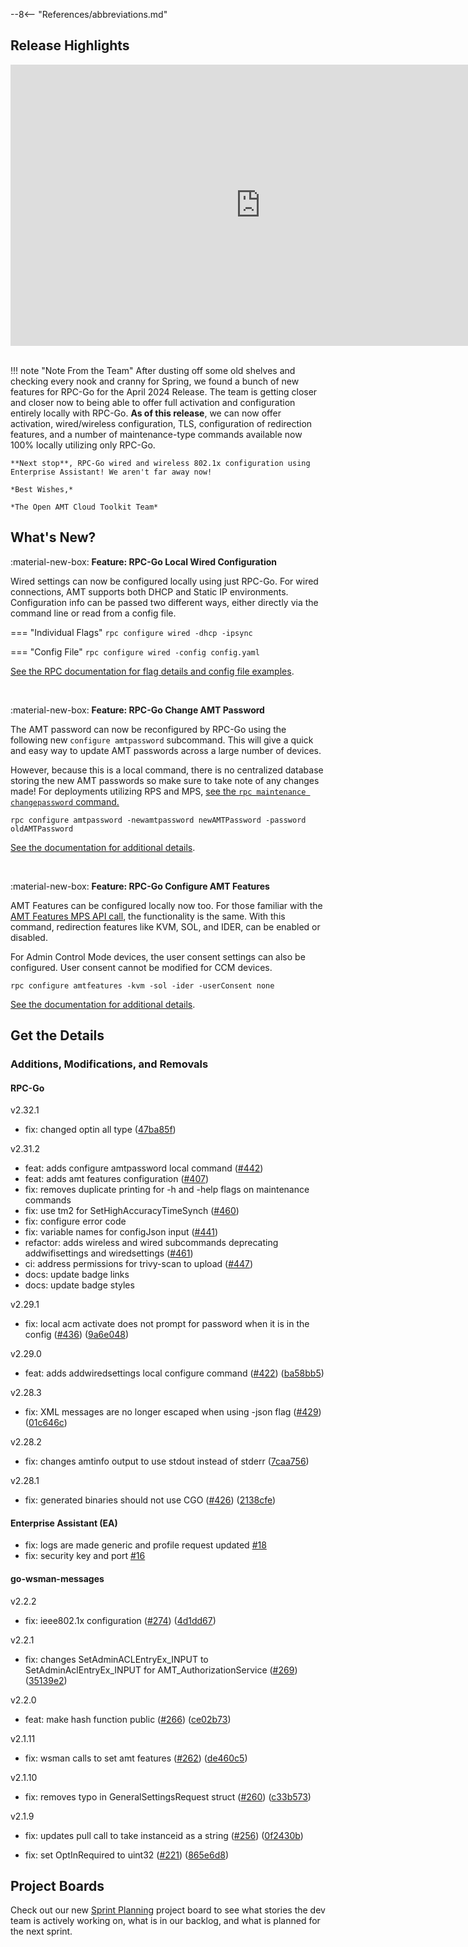 --8<-- "References/abbreviations.md"
## Release Highlights

<div style="text-align:center">
  <iframe width="800" height="450" src="https://www.youtube.com/embed/kqAkDXjyeoc?si=6UGZdPnzv0tqusUB" title="April 2024 Release Video" frameborder="0" allow="accelerometer; autoplay; clipboard-write; encrypted-media; gyroscope; picture-in-picture" allowfullscreen></iframe>
</div>
<br>

!!! note "Note From the Team"
    After dusting off some old shelves and checking every nook and cranny for Spring, we found a bunch of new features for RPC-Go for the April 2024 Release. The team is getting closer and closer now to being able to offer full activation and configuration entirely locally with RPC-Go. **As of this release**, we can now offer activation, wired/wireless configuration, TLS, configuration of redirection features, and a number of maintenance-type commands available now 100% locally utilizing only RPC-Go.
    
    **Next stop**, RPC-Go wired and wireless 802.1x configuration using Enterprise Assistant! We aren't far away now!
    
    *Best Wishes,* 

    *The Open AMT Cloud Toolkit Team*


## What's New?

:material-new-box: **Feature: RPC-Go Local Wired Configuration**

Wired settings can now be configured locally using just RPC-Go. For wired connections, AMT supports both DHCP and Static IP environments. Configuration info can be passed two different ways, either directly via the command line or read from a config file.

=== "Individual Flags"
    ```
    rpc configure wired -dhcp -ipsync
    ```

=== "Config File"
    ```
    rpc configure wired -config config.yaml
    ```

[See the RPC documentation for flag details and config file examples](./Reference/RPC/commandsRPC.md#wired).

<br>

:material-new-box: **Feature: RPC-Go Change AMT Password**

The AMT password can now be reconfigured by RPC-Go using the following new `configure amtpassword` subcommand. This will give a quick and easy way to update AMT passwords across a large number of devices.

However, because this is a local command, there is no centralized database storing the new AMT passwords so make sure to take note of any changes made! For deployments utilizing RPS and MPS, [see the `rpc maintenance changepassword` command.](./Reference/RPC/commandsRPC.md#changepassword)

```
rpc configure amtpassword -newamtpassword newAMTPassword -password oldAMTPassword
```

[See the documentation for additional details](./Reference/RPC/commandsRPC.md#amtpassword).

<br>

:material-new-box: **Feature: RPC-Go Configure AMT Features**

AMT Features can be configured locally now too. For those familiar with the [AMT Features MPS API call](https://app.swaggerhub.com/apis-docs/rbheopenamt/mps/2.13.0#/AMT/post_api_v1_amt_features__guid_), the functionality is the same. With this command, redirection features like KVM, SOL, and IDER, can be enabled or disabled.

For Admin Control Mode devices, the user consent settings can also be configured. User consent cannot be modified for CCM devices.

```
rpc configure amtfeatures -kvm -sol -ider -userConsent none
```

[See the documentation for additional details](./Reference/RPC/commandsRPC.md#amtfeatures).

## Get the Details

### Additions, Modifications, and Removals

#### RPC-Go

v2.32.1

- fix: changed optin all type ([47ba85f](https://github.com/open-amt-cloud-toolkit/rpc-go/commit/47ba85f30dfec6e6648c1a198e77b7fbd179eeeb))

v2.31.2

- feat: adds configure amtpassword local command ([#442](https://github.com/open-amt-cloud-toolkit/rpc-go/issues/442))
- feat: adds amt features configuration ([#407](https://github.com/open-amt-cloud-toolkit/rpc-go/issues/407))
- fix: removes duplicate printing for -h and -help flags on maintenance commands
- fix: use tm2 for SetHighAccuracyTimeSynch ([#460](https://github.com/open-amt-cloud-toolkit/rpc-go/issues/460))
- fix: configure error code
- fix: variable names for configJson input ([#441](https://github.com/open-amt-cloud-toolkit/rpc-go/issues/441))
- refactor: adds wireless and wired subcommands deprecating addwifisettings and wiredsettings ([#461](https://github.com/open-amt-cloud-toolkit/rpc-go/issues/461))
- ci: address permissions for trivy-scan to upload ([#447](https://github.com/open-amt-cloud-toolkit/rpc-go/issues/447))
- docs: update badge links
- docs: update badge styles

v2.29.1

- fix: local acm activate does not prompt for password when it is in the config ([#436](https://github.com/open-amt-cloud-toolkit/rpc-go/issues/436)) ([9a6e048](https://github.com/open-amt-cloud-toolkit/rpc-go/commit/9a6e048f4507a417eb3d0c627a904456157c07ec))

v2.29.0

- feat: adds addwiredsettings local configure command ([#422](https://github.com/open-amt-cloud-toolkit/rpc-go/issues/422)) ([ba58bb5](https://github.com/open-amt-cloud-toolkit/rpc-go/commit/ba58bb5b52b620e82e78b031cbfb33082f4ab434))

v2.28.3

- fix: XML messages are no longer escaped when using -json flag ([#429](https://github.com/open-amt-cloud-toolkit/rpc-go/issues/429)) ([01c646c](https://github.com/open-amt-cloud-toolkit/rpc-go/commit/01c646cb27a54d2f650f2fb3b02df3b850ac70d7))

v2.28.2

- fix: changes amtinfo output to use stdout instead of stderr ([7caa756](https://github.com/open-amt-cloud-toolkit/rpc-go/commit/7caa7568cc1b908d1fe22413ef18db85b5b02015))

v2.28.1

- fix: generated binaries should not use CGO ([#426](https://github.com/open-amt-cloud-toolkit/rpc-go/issues/426)) ([2138cfe](https://github.com/open-amt-cloud-toolkit/rpc-go/commit/2138cfea52cf15c0186c2440928c53049759ebcd))

#### Enterprise Assistant (EA)

- fix: logs are made generic and profile request updated [#18](https://github.com/open-amt-cloud-toolkit/enterprise-assistant/pull/16)
- fix: security key and port [#16](https://github.com/open-amt-cloud-toolkit/enterprise-assistant/pull/16)

#### go-wsman-messages

v2.2.2

- fix: ieee802.1x configuration ([#274](https://github.com/open-amt-cloud-toolkit/go-wsman-messages/issues/274)) ([4d1dd67](https://github.com/open-amt-cloud-toolkit/go-wsman-messages/commit/4d1dd67ec99abdd1d1ebf6578b073e63fdc1470f))

v2.2.1

- fix: changes SetAdminACLEntryEx_INPUT to SetAdminAclEntryEx_INPUT for AMT_AuthorizationService ([#269](https://github.com/open-amt-cloud-toolkit/go-wsman-messages/issues/269)) ([35139e2](https://github.com/open-amt-cloud-toolkit/go-wsman-messages/commit/35139e2c0619190cb2dc283f90546b0d562c8bf7))

v2.2.0

- feat: make hash function public ([#266](https://github.com/open-amt-cloud-toolkit/go-wsman-messages/issues/266)) ([ce02b73](https://github.com/open-amt-cloud-toolkit/go-wsman-messages/commit/ce02b739f54e84036875d4de564523dbc21de248))

v2.1.11

- fix: wsman calls to set amt features ([#262](https://github.com/open-amt-cloud-toolkit/go-wsman-messages/issues/262)) ([de460c5](https://github.com/open-amt-cloud-toolkit/go-wsman-messages/commit/de460c5202a6598b7e73e604d6e9d93991970385))

v2.1.10

- fix: removes typo in GeneralSettingsRequest struct ([#260](https://github.com/open-amt-cloud-toolkit/go-wsman-messages/issues/260)) ([c33b573](https://github.com/open-amt-cloud-toolkit/go-wsman-messages/commit/c33b573504a2a03c18179d2e04d316a60c2cfc8e))

v2.1.9

- fix: updates pull call to take instanceid as a string ([#256](https://github.com/open-amt-cloud-toolkit/go-wsman-messages/issues/256)) ([0f2430b](https://github.com/open-amt-cloud-toolkit/go-wsman-messages/commit/0f2430b615d6f5ce696e25ff157954f57f27e87d))

- fix: set OptInRequired to uint32 ([#221](https://github.com/open-amt-cloud-toolkit/go-wsman-messages/issues/221)) ([865e6d8](https://github.com/open-amt-cloud-toolkit/go-wsman-messages/commit/865e6d80bd10d801e9d567affa8406ff8cb82614))

## Project Boards

Check out our new [Sprint Planning](https://github.com/orgs/open-amt-cloud-toolkit/projects/10/views/2) project board to see what stories the dev team is actively working on, what is in our backlog, and what is planned for the next sprint.
